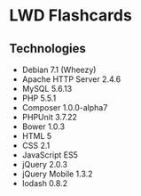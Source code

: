 # LWD Flashcards
## Technologies
- Debian 7.1 (Wheezy)
- Apache HTTP Server 2.4.6
- MySQL 5.6.13
- PHP 5.5.1
- Composer 1.0.0-alpha7
- PHPUnit 3.7.22
- Bower 1.0.3
- HTML 5
- CSS 2.1
- JavaScript ES5
- jQuery 2.0.3
- jQuery Mobile 1.3.2
- lodash 0.8.2
